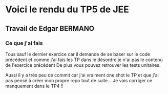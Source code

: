 # Voici le rendu du TP5 de JEE

## Travail de Edgar BERMANO

### Ce que j'ai fais
Tous sauf le dernier exercice car il demande de se baser sur le code précédent et comme j'ai fais les TP dans le désordre je n'ai pas le contenu de l'exercice précédent
De plus vous pouvez retrouver les tests unitaires.

Aussi il y a très peu de commit car j'ai vraiment one shot le TP et que j'ai pas pensé à créer mon propre repo tout de suite...
Je vais corriger ce manquement dans le TP4 !!